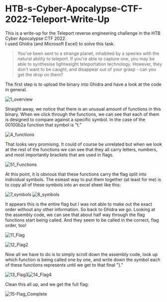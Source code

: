 # HTB-s-Cyber-Apocalypse-CTF-2022-Teleport-Write-Up
This is a write-up for the Teleport reverse engineering challenge in the HTB Cyber Apocalypse CTF 2022.  
I used Ghidra (and Microsoft Excel) to solve this task.

>You've been sent to a strange planet, inhabited by a species with the natural ability to teleport. If you're able to capture one, you may be able to synthesise lightweight teleportation technology. However, they don't want to be caught, and disappear out of your grasp - can you get the drop on them?

The first step is to upload the binary into Ghidra and have a look at the code in general.

![1_overview](https://user-images.githubusercontent.com/101567957/170101271-dab92b87-ead3-404c-8ad5-03a7679ce100.png)

Straight away, we notice that there is an unusual amount of functions in this binary.
When we click through the functions, we can see that each of them is designed to compare against a specific symbol. In the case of the 00100b2a function that symbol is "t."

![4_functions](https://user-images.githubusercontent.com/101567957/170102073-1d47ccdd-feff-484c-ba82-10b330bc7a8d.png)

That looks very promising. It could of course be unrelated but when we look at the rest of the functions we can see that they all carry letters, numbers, and most importantly brackets that are used in flags. 

![51_Functions](https://user-images.githubusercontent.com/101567957/170102676-08defe32-4e0a-437e-9684-bd2068da9abd.png)

At this point, it is obvious that these functions carry the flag split into individual symbols. The esieast way to put them together (at least for me) is to copy all of these symbols into an excel sheet like this:

![7_symbols](https://user-images.githubusercontent.com/101567957/170103077-bbbed312-f59f-48a8-a17d-4b065007efbe.png)
![8_symbols](https://user-images.githubusercontent.com/101567957/170103087-91fe17f8-cb0d-48e8-b7ef-c4894af95987.png)

It appears this is the entire flag but I was not able to make out the exact order without any other information. So back to Ghidra we go.
Looking at the assembly code, we can see that about half way through the flag functions start being called. And they seem to be called in the correct, flag order, too!

![11_Flag](https://user-images.githubusercontent.com/101567957/170105243-69e90b1b-776f-48ff-a1d7-6698006b273e.png)

![12_Flag2](https://user-images.githubusercontent.com/101567957/170105261-76fc7ab3-881b-430d-a872-0f826a12719d.png)

Now all we have to do is to simply scroll down the assembly code, look up which function is being called one by one, and write down the symbol each of these functions represents until we get to that final "}." 

![13_Flag3](https://user-images.githubusercontent.com/101567957/170105836-8606c413-9dac-47c5-8b12-8a6d7d86ec22.png)![14_Flag4](https://user-images.githubusercontent.com/101567957/170105846-1784a790-4cb4-4457-a643-75fe68273dbe.png)

Clean this all up, and we get the full flag:

![15-Flag_Complete](https://user-images.githubusercontent.com/101567957/170106166-d5b448e8-8704-4466-8d12-6486e87489fb.png)




